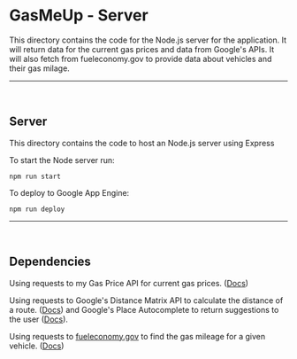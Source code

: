 # GasMeUp - Server

This directory contains the code for the Node.js server for the application. It will return data for the current gas prices and data from Google's APIs. It will also fetch from fueleconomy.gov to provide data about vehicles and their gas milage.

<hr>
<br>

## Server

This directory contains the code to host an Node.js server using Express

To start the Node server run:

```
npm run start
```

To deploy to Google App Engine:

```
npm run deploy
```

<hr>
<br>

## Dependencies

Using requests to my Gas Price API for current gas prices. ([Docs](https://rapidapi.com/mmcardle-drx9FYQNK/api/canadian-gas-prices/))

Using requests to Google's Distance Matrix API to calculate the distance of a route. ([Docs](https://developers.google.com/maps/documentation/distance-matrix/)) and Google's Place Autocomplete to return suggestions to the user ([Docs](https://developers.google.com/maps/documentation/places/web-service/autocomplete)).


Using requests to [fueleconomy.gov](https://www.fueleconomy.gov) to find the gas mileage for a given vehicle. ([Docs](https://www.fueleconomy.gov/feg/ws/index.shtml))
